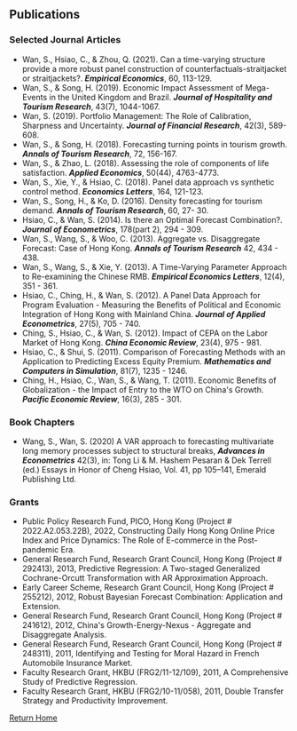 ## Publications

### Selected Journal Articles

* Wan, S., Hsiao, C., & Zhou, Q. (2021). Can a time-varying structure provide a more robust panel construction of counterfactuals-straitjacket or straitjackets?. ***Empirical Economics***, 60, 113-129.
* Wan, S., & Song, H. (2019). Economic Impact Assessment of Mega-Events in the United Kingdom and Brazil. ***Journal of Hospitality and Tourism Research***, 43(7), 1044-1067.
* Wan, S. (2019). Portfolio Management: The Role of Calibration, Sharpness and Uncertainty. ***Journal of Financial Research***, 42(3), 589-608.
* Wan, S., & Song, H. (2018). Forecasting turning points in tourism growth. ***Annals of Tourism Research***, 72, 156-167.
* Wan, S., & Zhao, L. (2018). Assessing the role of components of life satisfaction. ***Applied Economics***, 50(44), 4763-4773.
* Wan, S., Xie, Y., & Hsiao, C. (2018). Panel data approach vs synthetic control method. ***Economics Letters***, 164, 121-123.
* Wan, S., Song, H., & Ko, D. (2016). Density forecasting for tourism demand. ***Annals of Tourism Research***, 60, 27- 30.
* Hsiao, C., & Wan, S. (2014). Is there an Optimal Forecast Combination?. ***Journal of Econometrics***, 178(part 2), 294 - 309.
* Wan, S., Wang, S., & Woo, C. (2013). Aggregate vs. Disaggregate Forecast: Case of Hong Kong. ***Annals of Tourism Research*** 42, 434 - 438.
* Wan, S., Wang, S., & Xie, Y. (2013). A Time-Varying Parameter Approach to Re-examining the Chinese RMB. ***Empirical Economics Letters***, 12(4), 351 - 361.
* Hsiao, C., Ching, H., & Wan, S. (2012). A Panel Data Approach for Program Evaluation - Measuring the Benefits of Political and Economic Integration of Hong Kong with Mainland China. ***Journal of Applied Econometrics***, 27(5), 705 - 740.
* Ching, S., Hsiao, C., & Wan, S. (2012). Impact of CEPA on the Labor Market of Hong Kong. ***China Economic Review***, 23(4), 975 - 981.
* Hsiao, C., & Shui, S. (2011). Comparison of Forecasting Methods with an Application to Predicting Excess Equity Premium. ***Mathematics and Computers in Simulation***, 81(7), 1235 - 1246.
* Ching, H., Hsiao, C., Wan, S., & Wang, T. (2011). Economic Benefits of Globalization - the Impact of Entry to the WTO on China's Growth. ***Pacific Economic Review***, 16(3), 285 - 301.

### Book Chapters
* Wang, S., Wan, S. (2020) A VAR approach to forecasting multivariate long memory processes subject to structural breaks, ***Advances in Econometrics*** 42(3), in: Tong Li & M. Hashem Pesaran & Dek Terrell (ed.) Essays in Honor of Cheng Hsiao, Vol. 41, pp 105–141, Emerald Publishing Ltd.

### Grants
* Public Policy Research Fund, PICO, Hong Kong (Project # 2022.A2.053.22B), 2022, Constructing Daily Hong Kong Online Price Index and Price Dynamics: The Role of E-commerce in the Post-pandemic Era. 
* General Research Fund, Research Grant Council, Hong Kong (Project # 292413), 2013, Predictive Regression: A Two-staged Generalized Cochrane-Orcutt Transformation with AR Approximation Approach.
* Early Career Scheme, Research Grant Council, Hong Kong (Project # 255212), 2012, Robust Bayesian Forecast Combination: Application and Extension.
* General Research Fund, Research Grant Council, Hong Kong (Project # 241612), 2012, China's Growth-Energy-Nexus - Aggregate and Disaggregate Analysis.
* General Research Fund, Research Grant Council, Hong Kong (Project # 248311), 2011, Identifying and Testing for Moral Hazard in French Automobile Insurance Market.
* Faculty Research Grant, HKBU (FRG2/11-12/109), 2011, A Comprehensive Study of Predictive Regression.
* Faculty Research Grant, HKBU (FRG2/10-11/058), 2011, Double Transfer Strategy and Productivity Improvement.

[Return Home](index.md)
